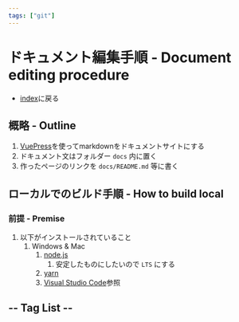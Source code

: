 ```yaml
---
tags: ["git"]
---
```

# ドキュメント編集手順 - Document editing procedure
- [index](/)に戻る

## 概略 - Outline
1. [VuePress](https://vuepress.vuejs.org/)を使ってmarkdownをドキュメントサイトにする
1. ドキュメント文はフォルダー `docs` 内に置く
1. 作ったページのリンクを `docs/README.md` 等に書く

## ローカルでのビルド手順 - How to build local
### 前提 - Premise
1. 以下がインストールされていること
    1. Windows & Mac
        1. [node.js](https://nodejs.org/ja/)
            1. 安定したものにしたいので `LTS` にする
        1. [yarn](https://yarnpkg.com/lang/ja/)
        1. [Visual Studio Code](tools/VisualStudioCode.md)参照

## -- Tag List --
<TagList />
